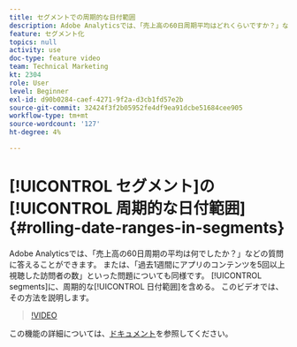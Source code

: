 ```yaml
---
title: セグメントでの周期的な日付範囲
description: Adobe Analyticsでは、「売上高の60日周期平均はどれくらいですか？」などの質問に答えることができます。 または — 過去1週間にアプリ内のコンテンツを5回以上視聴した訪問者の数は？ セグメントに周期的な日付範囲を含める。 このビデオでは、その方法を説明します。
feature: セグメント化
topics: null
activity: use
doc-type: feature video
team: Technical Marketing
kt: 2304
role: User
level: Beginner
exl-id: d90b0284-caef-4271-9f2a-d3cb1fd57e2b
source-git-commit: 32424f3f2b05952fe4df9ea91dcbe51684cee905
workflow-type: tm+mt
source-wordcount: '127'
ht-degree: 4%

---
```


# [!UICONTROL セグメント]の[!UICONTROL 周期的な日付範囲] {#rolling-date-ranges-in-segments}

Adobe Analyticsでは、「売上高の60日周期の平均は何でしたか？」などの質問に答えることができます。 または、「過去1週間にアプリのコンテンツを5回以上視聴した訪問者の数」といった問題についても同様です。 [!UICONTROL segments]に、周期的な[!UICONTROL 日付範囲]を含める。 このビデオでは、その方法を説明します。

>[!VIDEO](https://video.tv.adobe.com/v/25403/?quality=12)

この機能の詳細については、[ドキュメント](https://marketing.adobe.com/resources/help/en_US/analytics/segment/index.html?f=seg_build_ui)を参照してください。
